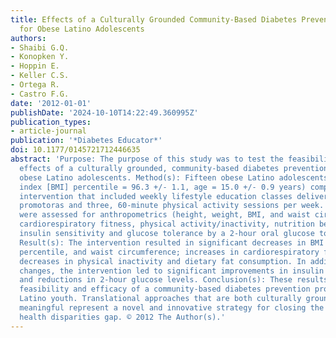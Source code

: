 ```yaml
---
title: Effects of a Culturally Grounded Community-Based Diabetes Prevention Program
  for Obese Latino Adolescents
authors:
- Shaibi G.Q.
- Konopken Y.
- Hoppin E.
- Keller C.S.
- Ortega R.
- Castro F.G.
date: '2012-01-01'
publishDate: '2024-10-10T14:22:49.360995Z'
publication_types:
- article-journal
publication: '*Diabetes Educator*'
doi: 10.1177/0145721712446635
abstract: 'Purpose: The purpose of this study was to test the feasibility and preliminary
  effects of a culturally grounded, community-based diabetes prevention program among
  obese Latino adolescents. Method(s): Fifteen obese Latino adolescents (body mass
  index [BMI] percentile = 96.3 +/- 1.1, age = 15.0 +/- 0.9 years) completed a 12-week
  intervention that included weekly lifestyle education classes delivered by bilingual/bicultural
  promotoras and three, 60-minute physical activity sessions per week. Participants
  were assessed for anthropometrics (height, weight, BMI, and waist circumference),
  cardiorespiratory fitness, physical activity/inactivity, nutrition behaviors, and
  insulin sensitivity and glucose tolerance by a 2-hour oral glucose tolerance test.
  Result(s): The intervention resulted in significant decreases in BMI z score, BMI
  percentile, and waist circumference; increases in cardiorespiratory fitness; and
  decreases in physical inactivity and dietary fat consumption. In addition to these
  changes, the intervention led to significant improvements in insulin sensitivity
  and reductions in 2-hour glucose levels. Conclusion(s): These results support the
  feasibility and efficacy of a community-based diabetes prevention program for high-risk
  Latino youth. Translational approaches that are both culturally grounded and biologically
  meaningful represent a novel and innovative strategy for closing the obesity-related
  health disparities gap. © 2012 The Author(s).'
---
```


